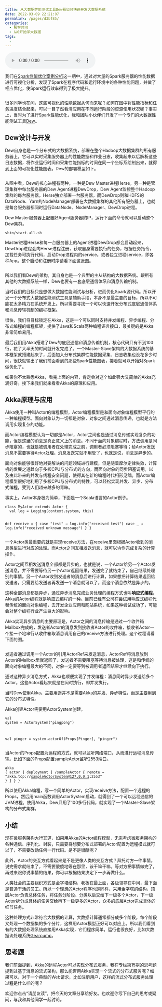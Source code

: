 ```yaml
---
title: 从大数据性能测试工具Dew看如何快速开发大数据系统
date: 2022-03-09 22:21:07
permalink: /pages/d3bf85/
categories:
  - 极客时间
  - 从0开始学大数据
tags:
  - 
---
```

<audio title="24.从大数据性能测试工具Dew看如何快速开发大数据系统" src="https://static001.geekbang.org/resource/audio/55/d9/5582d9ae22eab104f5be3466f13b61d9.mp3" controls="controls"></audio> 
<p>我们在<a href="http://time.geekbang.org/column/article/72056">Spark性能优化案例分析</a>这一期中，通过对大量的Spark服务器的性能数据进行可视化分析，发现了Spark在程序代码和运行环境中的各种性能问题，并做了相应优化，使Spark运行效率得到了极大提升。</p><p><img src="https://static001.geekbang.org/resource/image/7a/cc/7af885b0492aa68ffbe05bee7e04cdcc.png" alt=""></p><p>很多同学也在问，这些可视化的性能数据从何而来呢？如何在图中将性能指标和任务进度结合起来，可以一目了然看清应用在不同运行阶段的资源使用状况呢？事实上，当时为了进行Spark性能优化，我和团队小伙伴们开发了一个专门的<span class="orange">大数据性能测试工具</span><a href="https://github.com/zhihuili/Dew">Dew</a>。</p><h2>Dew设计与开发</h2><p>Dew自身也是一个分布式的大数据系统，部署在整个Hadoop大数据集群的所有服务器上。它可以实时采集服务器上的性能数据和作业日志，收集起来以后解析这些日志数据，将作业运行时间和采集性能指标的时间在同一个坐标系绘制出来，就得到上面的可视化性能图表。Dew的部署模型如下。</p><p><img src="https://static001.geekbang.org/resource/image/7f/81/7f0cf1566ba2f7fccd41b036112e7f81.png" alt=""></p><p>从图中看，Dew的核心进程有两种，一种是Dew Master进程Herse，另一种是管理集群中每台服务器的Dew Agent进程DewDrop，Dew Agent监控整个Hadoop集群的每台服务器。Herse独立部署一台服务器，而DewDrop则和HDFS的DataNode、Yarn的NodeManager部署在大数据集群的其他所有服务器上，也就是每台服务器都同时运行DataNode、NodeManager、DewDrop进程。</p><!-- [[[read_end]]] --><p>Dew Master服务器上配置好Agent服务器的IP，运行下面的命令就可以启动整个Dew集群。</p><pre><code>sbin/start-all.sh
</code></pre><p>Master进程Herse和每一台服务器上的Agent进程DewDrop都会启动起来，DewDrop进程会向Herse进程注册，获取自身需要执行的任务，根据任务指令，加载任务可执行代码，启动Drop进程内的service，或者独立进程service，即各种App。整个启动和注册时序请看下面这张图。</p><p><img src="https://static001.geekbang.org/resource/image/41/6d/41bcd70f741ab4a445c368565a67586d.png" alt=""></p><p>所以我们看Dew的架构，其自身也是一个典型的主从结构的大数据系统。跟所有其他的大数据系统一样，Dew也要有一套底层通信体系和消息传输机制。</p><p>当时我们的目标只是想做大数据性能测试与分析，进而优化Spark源代码。所以开发一个分布式大数据性能测试工具是辅助手段，本身不是最主要的目标，所以不可能花太多精力在系统开发上。所以需要寻找一个可以快速开发分布式底层通信体系和消息传输机制的编程框架。</p><p>很快，我们将目标锁定在Akka，这是一个可以同时支持并发编程、异步编程、分布式编程的编程框架，提供了Java和Scala两种编程语言接口，最关键的是Akka非常简单易用。</p><p>最后我们用Akka搭建了Dew的底层通信和消息传输机制，核心代码只有不到100行，花了大半天的时间就开发完成了。一个Master-Slave架构的大数据系统的基本框架就搭建起来了，后面加入分布式集群性能数据采集、日志收集也没花多少时间，很快就输出了我们前面看到的那些Spark性能图表，接着就可以开始对Spark做优化了。</p><p>如果你不太熟悉Akka，看完上面的内容，肯定会对这个如此强大又简单的Akka充满好奇。接下来我们就来看看Akka的原理和应用。</p><h2>Akka原理与应用</h2><p>Akka使用一种叫Actor的编程模型，Actor编程模型是和面向对象编程模型平行的一种编程模型。面向对象认为一切都是对象，对象之间通过消息传递，也就是方法调用实现复杂的功能。</p><p>而Actor编程模型认为一切都是Actor，Actor之间也是通过消息传递实现复杂的功能，但是这里的消息是真正意义上的消息。不同于面向对象编程时，方法调用是同步阻塞的，也就是被调用者在处理完成之前，调用者必须阻塞等待；给Actor发送消息不需要等待Actor处理，消息发送完就不用管了，也就是说，消息是异步的。</p><p>面向对象能够很好地对要解决的问题领域进行建模，但是随着摩尔定律失效，计算机的发展之道趋向于多核CPU与分布式的方向，而面向对象的同步阻塞调用，以及由此带来的并发与线程安全问题，使得其在新的编程时代相形见绌。而Actor编程模型很好地利用了多核CPU与分布式的特性，可以轻松实现并发、异步、分布式编程，受到人们越来越多的青睐。</p><p>事实上，Actor本身极为简单，下面是一个Scala语言的Actor例子。</p><pre><code>class MyActor extends Actor {
  val log = Logging(context.system, this)


  def receive = {
    case &quot;test&quot; ⇒ log.info(&quot;received test&quot;)
    case _      ⇒ log.info(&quot;received unknown message&quot;)
  }
}
</code></pre><p>一个Actor类最重要的就是实现receive方法，在receive里面根据Actor收到的消息类型进行对应的处理。而Actor之间互相发送消息，就可以协作完成复杂的计算操作。</p><p>Actor之间互相发送消息全部都是异步的，也就是说，一个Actor给另一个Actor发送消息，并不需要等待另一个Actor返回结果，发送完了就结束了，自己继续处理别的事情。另一个Actor收到发送者的消息后进行计算，如果想把计算结果返回给发送者，只需要给发送者再发送一个消息就可以了，而这个消息依然是异步的。</p><p>这种全部消息都是异步，通过异步消息完成业务处理的编程方式也叫<strong>响应式编程</strong>，Akka的Actor编程就是响应式编程的一种。目前已经有公司在尝试用响应式编程代替传统的面向对象编程，去开发企业应用和网站系统，如果这种尝试成功了，可能会对整个编程行业产生巨大的影响。</p><p>Akka实现异步消息的主要原理是，Actor之间的消息传输是通过一个收件箱Mailbox完成的，发送者Actor的消息发到接收者Actor的收件箱，接收者Actor一个接一个地串行从收件箱取消息调用自己的receive方法进行处理。这个过程请看下面的图。</p><p><img src="https://static001.geekbang.org/resource/image/26/13/269b28c63c69444dd9dcb0c3124e0713.png" alt=""></p><p>发送者通过调用一个Actor的引用ActorRef来发送消息，ActorRef将消息放到Actor的Mailbox里就返回了，发送者不需要阻塞等待消息被处理，这是和传统的面向对象编程最大的不同，对象一定要等到被调用者返回结果才继续向下执行。</p><p>通过这种异步消息方式，Akka也顺便实现了并发编程：消息同时异步发送给多个Actor，这些Actor看起来就是在同时执行，即并发执行。</p><p>当时Dew使用Akka，主要用途并不是需要Akka的并发、异步特性，而是主要用到它的分布式特性。</p><p>Akka创建Actor需要用ActorSystem创建。</p><pre><code>val system = ActorSystem(&quot;pingpong&quot;)

val pinger = system.actorOf(Props[Pinger], &quot;pinger&quot;)
</code></pre><p>当Actor的Props配置为远程的方式，就可以监听网络端口，从而进行远程消息传输。比如下面的Props配置sampleActor监听2553端口。</p><pre><code>akka {
  actor {
    deployment {
      /sampleActor {
        remote = &quot;akka.tcp://sampleActorSystem@127.0.0.1:2553&quot;
      }
    }
  }
}
</code></pre><p>所以使用Akka编程，写一个简单的Actor，实现receive方法，配置一个远程的Props，然后用main函数调用ActorSystem启动，就得到了一个可以远程通信的JVM进程。使用Akka，Dew只用了100多行代码，就实现了一个Master-Slave架构的分布式集群。</p><h2>小结</h2><p>现在微服务架构大行其道，如果用Akka的Actor编程模型，无需考虑微服务架构的各种通信、序列化、封装，只需要将想要分布式部署的Actor配置为远程模式就可以了，不需要改动任何一行代码。是不是很酷呢？</p><p>此外，Actor的交互方式看起来是不是更像人类的交互方式？拜托对方一件事情，说完需求就结束了，不需要傻傻地等在那里，该干嘛干嘛。等对方把事情做完了，再过来跟你说事情的结果，你可以根据结果决定下一步再做什么。</p><p>人类社会的主要组织方式是金字塔结构，老板在最上面，各级领导在中间，最下面是普通干活的员工。所以一个理想的Actor程序也是同样，采用金字塔的结构，顶层Actor负责总体任务，将任务分阶段、分类以后交给下一级多个Actor，下一级Actor拆分成具体的任务交给再下一级更多的Actor，众多的底层Actor完成具体的细节任务。</p><p>这种处理方式非常符合大数据的计算，大数据计算通常都分成多个阶段，每个阶段又处理一个数据集的多个分片，这样用Actor模型正好可以对应上。所以我们看到有的大数据处理系统直接用Akka实现，它们程序简单，运行也很良好，比如大数据流处理系统<a href="http://gearpump.apache.org/overview.html">Gearpump</a>。</p><h2>思考题</h2><p>我们前面提到，Akka的远程Actor可以实现分布式服务，我在专栏第15期的思考题提到过基于消息的流式架构，那么能否用Akka实现一个流式的分布式服务呢？如果可以，对于一个典型的Web请求，比如注册用户，这样的流式分布式服务处理过程是什么样的呢？</p><p>欢迎你点击“请朋友读”，把今天的文章分享给好友。也欢迎你写下自己的思考或疑问，与我和其他同学一起讨论。</p>